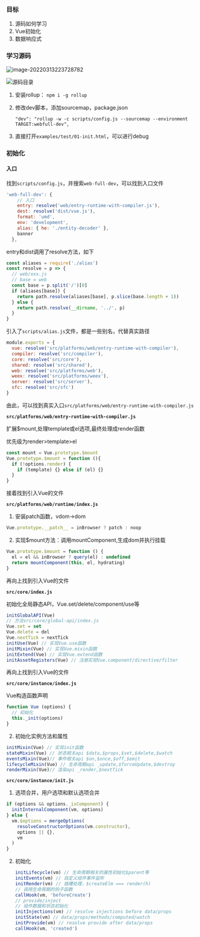### 目标

1. 源码如何学习
2. Vue初始化
3. 数据响应式



### 学习源码

![image-20220313223728782](vue源码1.assets/image-20220313223728782.png)

![源码目录](vue源码1.assets/image-20220313223755887.png)

1. 安装rollup： `npm i -g rollup`

2. 修改dev脚本，添加sourcemap，package.json

   `"dev": "rollup -w -c scripts/config.js --sourcemap --environment TARGET:webfull-dev",`

3. 直接打开`examples/test/01-init.html`，可以进行debug





### 初始化

#### 入口

找到`scripts/config.js`，并搜索`web-full-dev`，可以找到入口文件

```js
'web-full-dev': {
    // 入口
    entry: resolve('web/entry-runtime-with-compiler.js'),
    dest: resolve('dist/vue.js'),
    format: 'umd',
    env: 'development',
    alias: { he: './entity-decoder' },
    banner
  },
```

entry和dist调用了resolve方法，如下

```js
const aliases = require('./alias')
const resolve = p => {
  // web/xxx.js
  // base = web
  const base = p.split('/')[0]
  if (aliases[base]) {
    return path.resolve(aliases[base], p.slice(base.length + 1))
  } else {
    return path.resolve(__dirname, '../', p)
  }
}
```

引入了`scripts/alias.js`文件，都是一些别名，代替真实路径

```js
module.exports = {
  vue: resolve('src/platforms/web/entry-runtime-with-compiler'),
  compiler: resolve('src/compiler'),
  core: resolve('src/core'),
  shared: resolve('src/shared'),
  web: resolve('src/platforms/web'),
  weex: resolve('src/platforms/weex'),
  server: resolve('src/server'),
  sfc: resolve('src/sfc')
}
```

由此，可以找到真实入口`src/platforms/web/entry-runtime-with-compiler.js`



**`src/platforms/web/entry-runtime-with-compiler.js`**

扩展$mount,处理template或el选项,最终处理成render函数

优先级为render>template>el

```js
const mount = Vue.prototype.$mount
Vue.prototype.$mount = function (){
  if (!options.render) {
    if (template) {} else if (el) {}
  }
}
```

接着找到引入Vue的文件



**`src/platforms/web/runtime/index.js`**

1. 安装patch函数，vdom->dom

```js
Vue.prototype.__patch__ = inBrowser ? patch : noop
```

2. 实现$mount方法：调用mountComponent,生成dom并执行挂载

```js
Vue.prototype.$mount = function () {
  el = el && inBrowser ? query(el) : undefined
  return mountComponent(this, el, hydrating)
}
```

再向上找到引入Vue的文件



**`src/core/index.js`**

初始化全局静态API，Vue.set/delete/component/use等

```js
initGlobalAPI(Vue)
// 方法src/core/global-api/index.js
Vue.set = set
Vue.delete = del
Vue.nextTick = nextTick
initUse(Vue) // 实现Vue.use函数
initMixin(Vue) // 实现Vue.mixin函数
initExtend(Vue) // 实现Vue.extend函数
initAssetRegisters(Vue) // 注册实现Vue.component/directive/filter
```

再向上找到引入Vue的文件



**`src/core/instance/index.js`**

Vue构造函数声明

```js
function Vue (options) {
  // 初始化
  this._init(options)
}
```

2. 初始化实例方法和属性

```js
initMixin(Vue) // 实现init函数
stateMixin(Vue) // 状态相关api $data,$props,$set,$delete,$watch
eventsMixin(Vue)// 事件相关api $on,$once,$off,$emit
lifecycleMixin(Vue) // 生命周期api _update,$forceUpdate,$destroy
renderMixin(Vue)// 渲染api _render,$nextTick
```



**`src/core/instance/init.js`**

1. 选项合并，用户选项和默认选项合并

```js
if (options && options._isComponent) {
  initInternalComponent(vm, options)
} else {
  vm.$options = mergeOptions(
    resolveConstructorOptions(vm.constructor),
    options || {},
    vm
  )
}
```

2. 初始化

   ```js
   initLifecycle(vm) // 生命周期相关的属性初始化$parent等
   initEvents(vm) // 自定义组件事件监听
   initRender(vm) // 插槽处理，$createElm === render(h)
   // 调用生命周期的钩子函数
   callHook(vm, 'beforeCreate')
   // provide/inject
   // 组件数据和状态初始化
   initInjections(vm) // resolve injections before data/props
   initState(vm) // data/props/methods/computed/watch
   initProvide(vm) // resolve provide after data/props
   callHook(vm, 'created')
   ```

   